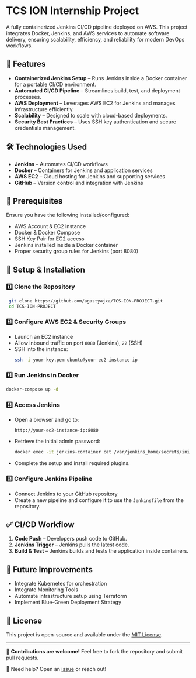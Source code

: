 # TCS ION Internship Project

A fully containerized Jenkins CI/CD pipeline deployed on AWS. This project integrates Docker, Jenkins, and AWS services to automate software delivery, ensuring scalability, efficiency, and reliability for modern DevOps workflows.

## 🚀 Features
- **Containerized Jenkins Setup** – Runs Jenkins inside a Docker container for a portable CI/CD environment.
- **Automated CI/CD Pipeline** – Streamlines build, test, and deployment processes.
- **AWS Deployment** – Leverages AWS EC2 for Jenkins and manages infrastructure efficiently.
- **Scalability** – Designed to scale with cloud-based deployments.
- **Security Best Practices** – Uses SSH key authentication and secure credentials management.

## 🛠️ Technologies Used
- **Jenkins** – Automates CI/CD workflows
- **Docker** – Containers for Jenkins and application services
- **AWS EC2** – Cloud hosting for Jenkins and supporting services
- **GitHub** – Version control and integration with Jenkins

## 📌 Prerequisites
Ensure you have the following installed/configured:
- AWS Account & EC2 instance
- Docker & Docker Compose
- SSH Key Pair for EC2 access
- Jenkins installed inside a Docker container
- Proper security group rules for Jenkins (port 8080)

## 📖 Setup & Installation

### 1️⃣ Clone the Repository
```sh
 git clone https://github.com/agastyajxa/TCS-ION-PROJECT.git
 cd TCS-ION-PROJECT
```

### 2️⃣ Configure AWS EC2 & Security Groups
- Launch an EC2 instance
- Allow inbound traffic on port `8080` (Jenkins), `22` (SSH)
- SSH into the instance:
  ```sh
  ssh -i your-key.pem ubuntu@your-ec2-instance-ip
  ```

### 3️⃣ Run Jenkins in Docker
```sh
docker-compose up -d
```

### 4️⃣ Access Jenkins
- Open a browser and go to:
  ```
  http://your-ec2-instance-ip:8080
  ```
- Retrieve the initial admin password:
  ```sh
  docker exec -it jenkins-container cat /var/jenkins_home/secrets/initialAdminPassword
  ```
- Complete the setup and install required plugins.

### 5️⃣ Configure Jenkins Pipeline
- Connect Jenkins to your GitHub repository
- Create a new pipeline and configure it to use the `Jenkinsfile` from the repository.



## ✅ CI/CD Workflow
1. **Code Push** – Developers push code to GitHub.
2. **Jenkins Trigger** – Jenkins pulls the latest code.
3. **Build & Test** – Jenkins builds and tests the application inside containers.

## 📌 Future Improvements
- Integrate Kubernetes for orchestration
- Integrate Monitoring Tools
- Automate infrastructure setup using Terraform
- Implement Blue-Green Deployment Strategy

## 📜 License
This project is open-source and available under the [MIT License](LICENSE).

---

🎯 **Contributions are welcome!** Feel free to fork the repository and submit pull requests.

💬 Need help? Open an [issue](https://github.com/agastyajxa/TCS-ION-PROJECT/issues) or reach out!

